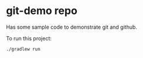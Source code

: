 # git-demo repo

Has some sample code to demonstrate git and github.

To run this project:

```bash
./gradlew run
```
